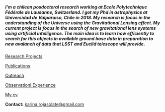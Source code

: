 ##### I'm a chilean posdoctoral research working at  Ecole Polytechnique Fédérale de Lausanne, Switzerland. I got my Phd in astrophysics at Universidad de Valparaiso, Chile in 2018. My research is focus in the understanding of the Universe using the Gravitational Lensing effect. My current project is focus in the search of new gravitational lens systems using artificial intelligence. The main idea is to learn how efficiently to search for this objects in available ground base data in preparation to new avalanch of data that LSST and Euclid telescope will provide. 


[Research Projects](./projects.html)

[Publications](./publications.html)

[Outreach](./Outreach.html)

[Observationl Experience](./obs_exp.html)

[My cv](./cv.html)

**Contact:**
karina.rojasolate@gmail.com

